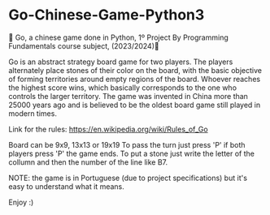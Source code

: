 # Go-Chinese-Game-Python3
🎲 Go, a chinese game done in Python, 1º Project By Programming Fundamentals course subject, (2023/2024)🎲

Go is an abstract strategy board game for two players. The players alternately place stones of their color on
the board, with the basic objective of forming territories around empty regions of the board. Whoever reaches
the highest score wins, which basically corresponds to the one who controls the larger territory. The game
was invented in China more than 25000 years ago and is believed to be the oldest board game still played
in modern times.

Link for the rules: https://en.wikipedia.org/wiki/Rules_of_Go

Board can be 9x9, 13x13 or 19x19
To pass the turn just press 'P' if both players press 'P' the game ends.
To put a stone just write the letter of the collumn and then the number of the line like B7.

NOTE: the game is in Portuguese (due to project specifications) but it's easy to understand what it means.

Enjoy :)
